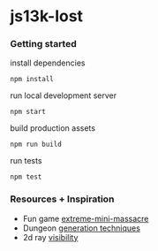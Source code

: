 # js13k-lost

### Getting started
install dependencies
```
npm install
```

run local development server
```
npm start
```

build production assets
```
npm run build
```

run tests
```
npm test
```

### Resources + Inspiration
- Fun game [extreme-mini-massacre](https://github.com/js13kGames/Extreme-Mini-Massacre)
- Dungeon [generation techniques](https://gamedev.stackexchange.com/questions/82059/algorithm-for-procedureral-2d-map-with-connected-paths)
- 2d ray [visibility](http://www.redblobgames.com/articles/visibility/)
